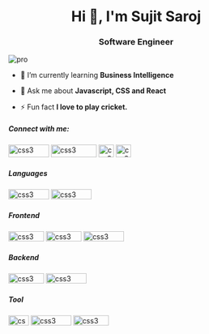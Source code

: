 <h1 align="center">Hi 👋, I'm Sujit Saroj</h1>
<h3 align="center">Software Engineer</h3>

![pro](https://user-images.githubusercontent.com/87306530/177513392-0a4387b0-79f8-434b-a22f-744d9d62a7e0.svg)
- 🌱 I’m currently learning **Business Intelligence**

- 💬 Ask me about **Javascript, CSS and React**

- ⚡ Fun fact **I love to play cricket.**

<h5 align="left">Connect with me:</h5>
<p align="left">
<a href="https://mail.google.com/mail/u/0/?tab=rm&ogbl#inbox" target="blank"><img src="https://user-images.githubusercontent.com/87306530/177527811-252ebbc9-22b6-43a1-b61d-a3449d719d3b.svg" alt="css3" width="80" height="25"/></a>
<a href="https://instagram.com/sarojsujit4" target="blank"><img src="https://user-images.githubusercontent.com/87306530/177527305-02d23658-5f14-4f47-8eda-33086df0f4bc.svg" alt="css3" width="90" height="25"/></a>
<a href="https://www.hackerrank.com/sujit_saroj" target="blank"><img src="https://user-images.githubusercontent.com/87306530/177527768-a9644a17-6d35-4ae0-86de-fc1d58206a0e.svg" alt="css3" width="30" height="25"/></a>
<a href="https://www.leetcode.com/ssjit06" target="blank"><img src="https://user-images.githubusercontent.com/87306530/177527751-f4896688-f866-4578-b84e-077dc5cbcc04.svg" alt="css3" width="30" height="25"/></a>
</p>

<h5 align="left">Languages </h5>
<p align="left"> 
<img src="https://camo.githubusercontent.com/93ad30126f666aec7a720056e5f3c61ad3eebc2e00853a16c425270be20a09ea/68747470733a2f2f696d672e736869656c64732e696f2f62616467652f2d4a6176617363726970742d626c61636b3f7374796c653d666c61742d737175617265266c6f676f3d4a617661736372697074" alt="css3" width="80" height="20"/>
<img src="https://camo.githubusercontent.com/66827c53581cfee18c55618697d74a3c6167932d3c1980fba2019ef7a3e553b0/68747470733a2f2f696d672e736869656c64732e696f2f62616467652f2d507974686f6e2d626c61636b3f7374796c653d666c61742d737175617265266c6f676f3d507974686f6e" alt="css3" width="80" height="20"/>



<h5 align="left">Frontend </h5>
<p align="left"> 
<img src="https://camo.githubusercontent.com/4181f5653209a4c10a291c156ae522a4bf96d85ebc7c0f68c756180bf6381aa6/68747470733a2f2f696d672e736869656c64732e696f2f62616467652f2d48544d4c352d626c61636b3f7374796c653d666c61742d737175617265266c6f676f3d68746d6c35" alt="css3" width="70" height="20"/>
<img src="https://camo.githubusercontent.com/735a0035e9a903865aa03b29414eb639fb4ae0e57a3839cc66815837c9a545bd/68747470733a2f2f696d672e736869656c64732e696f2f62616467652f2d435353332d626c61636b3f7374796c653d666c61742d737175617265266c6f676f3d63737333" alt="css3" width="70" height="20"/>
<img src="https://camo.githubusercontent.com/137a7a0f28f9e326bcc81a5a0bd853c86435143774c15642d827a5788e778667/68747470733a2f2f696d672e736869656c64732e696f2f62616467652f2d52656163742d626c61636b3f7374796c653d666c61742d737175617265266c6f676f3d7265616374" alt="css3" width="80" height="20"/>

<h5 align="left">Backend </h5>
<p align="left"> 
<img src="https://camo.githubusercontent.com/6fc14e46d7721ce01223aac2b540a2a69a61be73eb5bdf2a01c54067bfbc64d9/68747470733a2f2f696d672e736869656c64732e696f2f62616467652f2d4e6f64656a732d626c61636b3f7374796c653d666c61742d737175617265266c6f676f3d6e6f6465" alt="css3" width="70" height="20"/>
<img src="https://camo.githubusercontent.com/2861eb7b973cd29eec5f2e4183e3ac2a137f15cccb281cff31ace3583b6bb35a/68747470733a2f2f696d672e736869656c64732e696f2f62616467652f2d4d5953514c2d626c61636b3f7374796c653d666c61742d737175617265266c6f676f3d6d7973716c" alt="css3" width="80" height="20"/>

<h5 align="left">Tool </h5>
<p align="left"> 
<img src="https://camo.githubusercontent.com/edd3031a0956c904634f9a394267a6ba61e9a0bb95c9512a1fbc0725b4014d03/68747470733a2f2f696d672e736869656c64732e696f2f62616467652f2d4769742d626c61636b3f7374796c653d666c61742d737175617265266c6f676f3d676974" alt="css3" width="40" height="20"/>
<img src="https://camo.githubusercontent.com/85dc47a56a4e73ae7b6e64b3b4416785497e74219ae179ae8faaaca10d5a78d9/68747470733a2f2f696d672e736869656c64732e696f2f62616467652f2d4769744875622d3138313731373f7374796c653d666c61742d737175617265266c6f676f3d676974687562" alt="css3" width="80" height="20"/>
<img src="https://user-images.githubusercontent.com/87306530/178437025-8ea78d14-c01a-4cac-9d82-2818020d1776.png" alt="css3" width="70" height="20"/>





